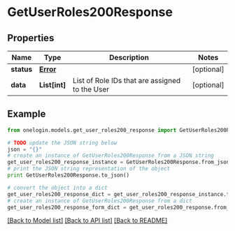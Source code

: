 # GetUserRoles200Response


## Properties
Name | Type | Description | Notes
------------ | ------------- | ------------- | -------------
**status** | [**Error**](Error.md) |  | [optional] 
**data** | **List[int]** | List of Role IDs that are assigned to the User | [optional] 

## Example

```python
from onelogin.models.get_user_roles200_response import GetUserRoles200Response

# TODO update the JSON string below
json = "{}"
# create an instance of GetUserRoles200Response from a JSON string
get_user_roles200_response_instance = GetUserRoles200Response.from_json(json)
# print the JSON string representation of the object
print GetUserRoles200Response.to_json()

# convert the object into a dict
get_user_roles200_response_dict = get_user_roles200_response_instance.to_dict()
# create an instance of GetUserRoles200Response from a dict
get_user_roles200_response_form_dict = get_user_roles200_response.from_dict(get_user_roles200_response_dict)
```
[[Back to Model list]](../README.md#documentation-for-models) [[Back to API list]](../README.md#documentation-for-api-endpoints) [[Back to README]](../README.md)


